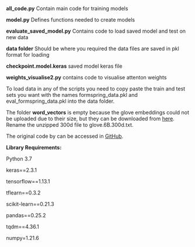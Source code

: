 **all_code.py** Contain main code for training models

**model.py**    Defines functions needed to create models

**evaluate_saved_model.py**  Contains code to load saved model and test on new data

**data folder**  Should be where you required the data files are saved in pkl format for loading

**checkpoint.model.keras** saved model keras file

**weights_visualise2.py** contains code to visualise attenton weights


To load data in any of the scripts you need to copy paste the train and test sets you want with the names formspring_data.pkl and eval_formspring_data.pkl into the data folder. 

The folder  **word_vectors** is empty because the glove embeddings could not be uploaded due to their size, but they can be downloaded from [here](https://nlp.stanford.edu/data/glove.840B.300d.zip). Rename the unzipped 300d file to glove.6B.300d.txt. 

The original code by can be accessed in [GitHub](https://github.com/sweta20/Detecting-Cyberbullying-Across-SMPs). 


**Library Requirements:** 

Python 3.7

keras==2.3.1

tensorflow==1.13.1 

tflearn==0.3.2

scikit-learn==0.21.3

pandas==0.25.2

tqdm==4.36.1

numpy=1.21.6   
